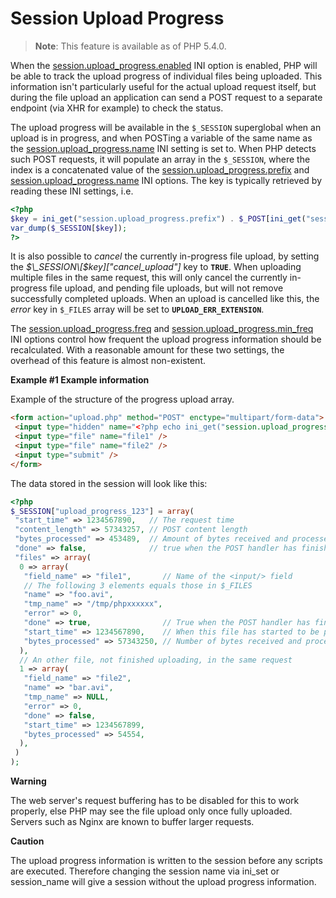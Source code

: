 Session Upload Progress
=======================

> **Note**: <span class="simpara"> This feature is available as of PHP
> 5.4.0. </span>

When the
<a href="/session/setup.html#" class="link">session.upload_progress.enabled</a>
INI option is enabled, PHP will be able to track the upload progress of
individual files being uploaded. This information isn't particularly
useful for the actual upload request itself, but during the file upload
an application can send a POST request to a separate endpoint (via XHR
for example) to check the status.

The upload progress will be available in the `$_SESSION` superglobal
when an upload is in progress, and when POSTing a variable of the same
name as the
<a href="/session/setup.html#" class="link">session.upload_progress.name</a>
INI setting is set to. When PHP detects such POST requests, it will
populate an array in the `$_SESSION`, where the index is a concatenated
value of the
<a href="/session/setup.html#" class="link">session.upload_progress.prefix</a>
and
<a href="/session/setup.html#" class="link">session.upload_progress.name</a>
INI options. The key is typically retrieved by reading these INI
settings, i.e.

``` php
<?php
$key = ini_get("session.upload_progress.prefix") . $_POST[ini_get("session.upload_progress.name")];
var_dump($_SESSION[$key]);
?>
```

It is also possible to *cancel* the currently in-progress file upload,
by setting the *$\_SESSION\[$key\]\["cancel\_upload"\]* key to
**`TRUE`**. When uploading multiple files in the same request, this will
only cancel the currently in-progress file upload, and pending file
uploads, but will not remove successfully completed uploads. When an
upload is cancelled like this, the *error* key in `$_FILES` array will
be set to **`UPLOAD_ERR_EXTENSION`**.

The
<a href="/session/setup.html#" class="link">session.upload_progress.freq</a>
and
<a href="/session/setup.html#" class="link">session.upload_progress.min_freq</a>
INI options control how frequent the upload progress information should
be recalculated. With a reasonable amount for these two settings, the
overhead of this feature is almost non-existent.

**Example \#1 Example information**

Example of the structure of the progress upload array.

``` html
<form action="upload.php" method="POST" enctype="multipart/form-data">
 <input type="hidden" name="<?php echo ini_get("session.upload_progress.name"); ?>" value="123" />
 <input type="file" name="file1" />
 <input type="file" name="file2" />
 <input type="submit" />
</form>
```

The data stored in the session will look like this:

``` php
<?php
$_SESSION["upload_progress_123"] = array(
 "start_time" => 1234567890,   // The request time
 "content_length" => 57343257, // POST content length
 "bytes_processed" => 453489,  // Amount of bytes received and processed
 "done" => false,              // true when the POST handler has finished, successfully or not
 "files" => array(
  0 => array(
   "field_name" => "file1",       // Name of the <input/> field
   // The following 3 elements equals those in $_FILES
   "name" => "foo.avi",
   "tmp_name" => "/tmp/phpxxxxxx",
   "error" => 0,
   "done" => true,                // True when the POST handler has finished handling this file
   "start_time" => 1234567890,    // When this file has started to be processed
   "bytes_processed" => 57343250, // Number of bytes received and processed for this file
  ),
  // An other file, not finished uploading, in the same request
  1 => array(
   "field_name" => "file2",
   "name" => "bar.avi",
   "tmp_name" => NULL,
   "error" => 0,
   "done" => false,
   "start_time" => 1234567899,
   "bytes_processed" => 54554,
  ),
 )
);
```

**Warning**

The web server's request buffering has to be disabled for this to work
properly, else PHP may see the file upload only once fully uploaded.
Servers such as Nginx are known to buffer larger requests.

**Caution**

The upload progress information is written to the session before any
scripts are executed. Therefore changing the session name via <span
class="function">ini\_set</span> or <span
class="function">session\_name</span> will give a session without the
upload progress information.
